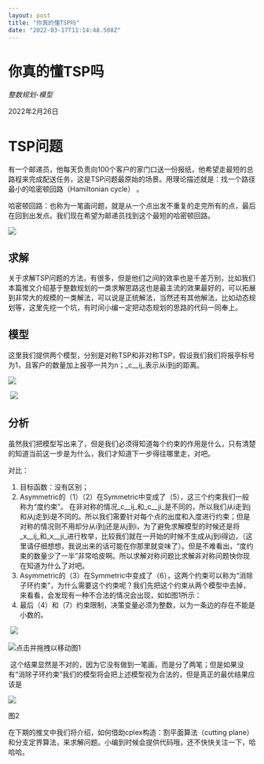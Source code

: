 ```yaml
---
layout: post
title: "你真的懂TSP吗"
date: "2022-03-17T11:14:48.508Z"
---
```

你真的懂TSP吗
========

​_整数规划-模型_

2022年2月26日

TSP问题
=====

有一个邮递员，他每天负责向100个客户的家门口送一份报纸，他希望走最短的总路程来完成配送任务，这是TSP问题最原始的场景。用理论描述就是：找一个路径最小的哈密顿回路（Hamiltonian cycle） 。

哈密顿回路：也称为一笔画问题，就是从一个点出发不重复的走完所有的点，最后在回到出发点。我们现在希望为邮递员找到这个最短的哈密顿回路。

![](https://img2022.cnblogs.com/blog/1450881/202203/1450881-20220317143404818-592650647.png)

求解
--

关于求解TSP问题的方法，有很多，但是他们之间的效率也是千差万别，比如我们本篇推文介绍基于整数规划的一类求解思路这也是最主流的效果最好的，可以拓展到非常大的规模的一类解法，可以说是正统解法，当然还有其他解法，比如动态规划等，这里先挖一个坑，有时间小编一定把动态规划的思路的代码一同奉上。

模型
--

这里我们提供两个模型，分别是对称TSP和非对称TSP，假设我们我们将报亭标号为1，且客户的数量加上报亭一共为n；_c__ij_表示从i到j的距离。

![](https://img2022.cnblogs.com/blog/1450881/202203/1450881-20220317143459675-399116727.png)

 ![](https://img2022.cnblogs.com/blog/1450881/202203/1450881-20220317143545798-918192820.png)

分析
--

虽然我们把模型写出来了，但是我们必须得知道每个约束的作用是什么，只有清楚的知道当前这一步是为什么，我们才知道下一步得往哪里走，对吧。

对比：

1.  目标函数：没有区别；
2.  Asymmetric的（1）（2）在Symmetric中变成了（5），这三个约束我们一般称为“度约束”。 在非对称的情况_c__ij_和_c__ji_是不同的，所以我们从i走到j和从j走到i是不同的。所以我们需要针对每个点的出度和入度进行约束；但是对称的情况则不用却分从i到j还是从j到i，为了避免求解模型的时候还是将_x__ij_和_x__ji_进行枚举，比较我们就在一开始的时候不生成从j到i得边，（这里请仔细想想，我说出来的话可能在你那里就变味了）。但是不难看出，“度约束的数量少了一半”非常哈皮啊。所以求解对称问题比求解非对称问题快你现在知道为什么了对吧。
3.  Asymmetric的（3）在Symmetric中变成了（6），这两个约束可以称为“消除子环约束”，为什么需要这个约束呢？我们先把这个约束从两个模型中去掉，来看看，会发现有一种不合法的情况会出现，如如图1所示：
4.  最后（4）和（7）约束限制，决策变量必须为整数，以为一条边的存在不能是小数的。

 ![](https://img2022.cnblogs.com/blog/1450881/202203/1450881-20220317143605382-686705999.png)

![](https://img2022.cnblogs.com/blog/1450881/202202/1450881-20220227101237984-1152110930.gif "点击并拖拽以移动")图1

 这个结果显然是不对的，因为它没有做到一笔画，而是分了两笔；但是如果没有“消除子环约束”我们的模型将会把上述模型视为合法的，但是真正的最优结果应该是

![](https://img2022.cnblogs.com/blog/1450881/202203/1450881-20220317143622960-715561172.png)

图2

在下期的推文中我们将介绍，如何借助cplex构造：割平面算法（cutting plane）和分支定界算法，来求解问题。小编到时候会提供代码哦，还不快快关注一下，哈哈哈。